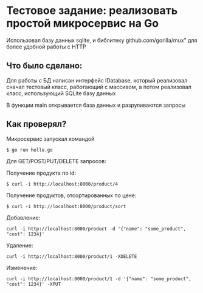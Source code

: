 Тестовое задание: реализовать простой микросервис на Go
===

Использовал базу данных sqlite, и библитеку github.com/gorilla/mux" для более удобной работы с HTTP

Что было сделано:
---

Для работы с БД написан интерфейс IDatabase, который реализовал сначал тестовый класс, работающий с массивом, а потом реализовал класс, использующий SQLite базу данных

В функции main открывается база данных и разруливаются запросы

Как проверял?
---

Микросервис запускал командой

`$ go run hello.go`

Для GET/POST/PUT/DELETE запросов:

Получение продукта по id:

`$ curl -i http://localhost:8000/product/4`

Получение продуктов, отсортированных по цене:

`$ curl -i http://localhost:8000/product/sort`

Добавление:

`curl -i http://localhost:8000/product -d '{"name": "some_product", "cost": 1234}'`

Удаление:

`curl -i http://localhost:8000/product/1 -XDELETE`

Изменение:

`curl -i http://localhost:8000/product/1 -d '{"name": "some_product", "cost": 1234}' -XPUT`


